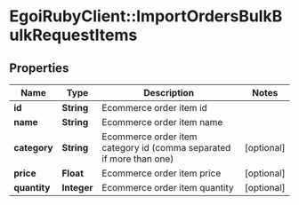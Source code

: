 # EgoiRubyClient::ImportOrdersBulkBulkRequestItems

## Properties
Name | Type | Description | Notes
------------ | ------------- | ------------- | -------------
**id** | **String** | Ecommerce order item id | 
**name** | **String** | Ecommerce order item name | 
**category** | **String** | Ecommerce order item category id (comma separated if more than one) | [optional] 
**price** | **Float** | Ecommerce order item price | [optional] 
**quantity** | **Integer** | Ecommerce order item quantity | [optional] 


